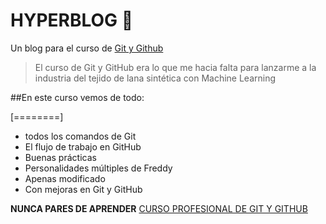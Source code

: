 # HYPERBLOG 💚
Un blog para el curso de [Git y Github](https://platzi.com/clases/git-github/ "Git y Github")
> El curso de Git y GitHub era lo que me hacia falta para lanzarme a la industria del tejido de lana sintética con Machine Learning

##En este curso vemos de todo:

[========]

* todos los comandos de Git
* El flujo de trabajo en GitHub
* Buenas prácticas
* Personalidades múltiples de Freddy
* Apenas modificado
* Con mejoras en Git y GitHub

**NUNCA PARES DE APRENDER**
[CURSO PROFESIONAL DE GIT Y GITHUB](https://platzi.com/clases/git-github/ "CURSO PROFESIONAL DE GIT Y GITHUB")

